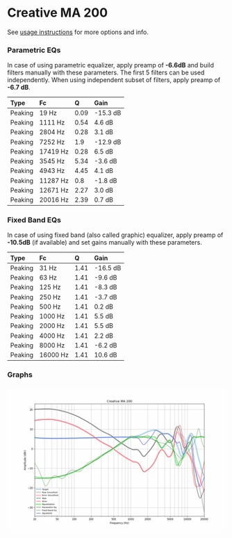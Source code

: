 # Creative MA 200
See [usage instructions](https://github.com/jaakkopasanen/AutoEq#usage) for more options and info.

### Parametric EQs
In case of using parametric equalizer, apply preamp of **-6.6dB** and build filters manually
with these parameters. The first 5 filters can be used independently.
When using independent subset of filters, apply preamp of **-6.7 dB**.

| Type    | Fc       |    Q | Gain     |
|:--------|:---------|:-----|:---------|
| Peaking | 19 Hz    | 0.09 | -15.3 dB |
| Peaking | 1111 Hz  | 0.54 | 4.6 dB   |
| Peaking | 2804 Hz  | 0.28 | 3.1 dB   |
| Peaking | 7252 Hz  | 1.9  | -12.9 dB |
| Peaking | 17419 Hz | 0.28 | 6.5 dB   |
| Peaking | 3545 Hz  | 5.34 | -3.6 dB  |
| Peaking | 4943 Hz  | 4.45 | 4.1 dB   |
| Peaking | 11287 Hz | 0.8  | -1.8 dB  |
| Peaking | 12671 Hz | 2.27 | 3.0 dB   |
| Peaking | 20016 Hz | 2.39 | 0.7 dB   |

### Fixed Band EQs
In case of using fixed band (also called graphic) equalizer, apply preamp of **-10.5dB**
(if available) and set gains manually with these parameters.

| Type    | Fc       |    Q | Gain     |
|:--------|:---------|:-----|:---------|
| Peaking | 31 Hz    | 1.41 | -16.5 dB |
| Peaking | 63 Hz    | 1.41 | -9.6 dB  |
| Peaking | 125 Hz   | 1.41 | -8.3 dB  |
| Peaking | 250 Hz   | 1.41 | -3.7 dB  |
| Peaking | 500 Hz   | 1.41 | 0.2 dB   |
| Peaking | 1000 Hz  | 1.41 | 5.5 dB   |
| Peaking | 2000 Hz  | 1.41 | 5.5 dB   |
| Peaking | 4000 Hz  | 1.41 | 2.2 dB   |
| Peaking | 8000 Hz  | 1.41 | -6.2 dB  |
| Peaking | 16000 Hz | 1.41 | 10.6 dB  |

### Graphs
![](./Creative%20MA%20200.png)